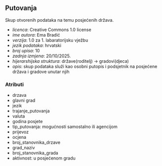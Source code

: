 ## Putovanja

Skup otvorenih podataka na temu posjećenih država. 

- *licenca*: Creative Commons 1.0 license
- *ime autora*: Ema Bradić
- *verzija*: 1.0 za 1. labaratorijsku vježbu
- *jezik podataka*: hrvatski
- *broj upisa*: 10
- *zadnja izmjena*: 20/10/2025.
- *hijerarshijska struktura*: države(roditelj) -> gradovi(djeca)
- *opis*: skup podataka služi kao osobni putopis i podsjetnik na posjećene država i gradove unutar njih

### Atributi

- drzava
- glavni grad
- jezik
- trajanje_putovanja
- valuta
- godina posjete
- tip_putovanja: mogućnosti samostalno ili agencijom
- prijevoz
- ocjena
- broj_stanovnika_drzave
- grad_naziv
- broj_stanovnika_grada
- aktivnost: u posjećenom gradu

